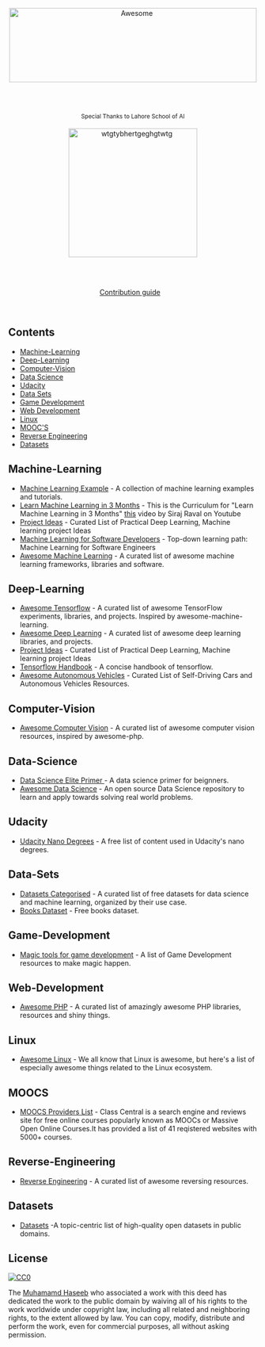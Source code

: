 <div align="center">
  <p align="center">
	<img width="500" height="150" src="https://www.awesometlv.co.il/wp-content/uploads/2016/01/awesome_logo-01.png" alt="Awesome">
  </p>
	<br>
	<br>
	<p align="center">
		<sup>Special Thanks to Lahore School of AI</sup>
		<br>
		<br>
			<img src="https://media.licdn.com/media-proxy/ext?w=800&h=800&hash=KwaS0wN%2BH2nrg5wIEB%2BQNeKjXyo%3D&ora=1%2CaFBCTXdkRmpGL2lvQUFBPQ%2CxAVta5g-0R6jnhodx1Ey9KGTqAGj6E5DQJHUA3L0CHH05IbfPWi4K5OKfeCnoUATeXkIjQA6eL61ETPpEY6_fo3qeNx52ZS2ccH5aRUPbhU4hGUB5sE-Pg" width="260"  alt="wtgtybhertgeghgtwtg">
		<br>
	</p>
	<br>
	<br>
</div>

<p align="center">
	<a href="contributing.md">Contribution guide</a>&nbsp;&nbsp;&nbsp;
</p>

<br>

## Contents

- [Machine-Learning](#machine-learning)
- [Deep-Learning](#deep-learning)
- [Computer-Vision](#computer-vision)
- [Data Science](#data-science)
- [Udacity](#udacity)
- [Data Sets](#data-sets)
- [Game Development](#game-development)
- [Web Development](#web-development)
- [Linux](#linux)
- [MOOC'S](#moocs)
- [Reverse Engineering](#reverse-engineering)
- [Datasets](#datasets)


## Machine-Learning

- [Machine Learning Example](https://github.com/lazyprogrammer/machine_learning_examples) - A collection of machine learning examples and tutorials.
- [Learn Machine Learning in 3 Months](https://github.com/lazyprogrammer/machine_learning_examples) - This is the Curriculum for "Learn Machine Learning in 3 Months" [this](https://www.youtube.com/watch?v=Cr6VqTRO1v0&feature=youtu.be) video by Siraj Raval on Youtube
- [Project Ideas](https://github.com/NirantK/awesome-project-ideas) - Curated List of Practical Deep Learning, Machine learning project Ideas
- [Machine Learning for Software Developers](https://github.com/ZuzooVn/machine-learning-for-software-engineers) - Top-down learning path: Machine Learning for Software Engineers
- [Awesome Machine Learning](https://github.com/josephmisiti/awesome-machine-learning) - A curated list of awesome machine learning frameworks, libraries and software.


## Deep-Learning

- [Awesome Tensorflow](https://github.com/jtoy/awesome-tensorflow) - A curated list of awesome TensorFlow experiments, libraries, and projects. Inspired by awesome-machine-learning.
- [Awesome Deep Learning](https://github.com/ChristosChristofidis/awesome-deep-learning) - A curated list of awesome deep learning libraries, and projects.
- [Project Ideas](https://github.com/NirantK/awesome-project-ideas) - Curated List of Practical Deep Learning, Machine learning project Ideas
- [Tensorflow Handbook](https://github.com/snowkylin/TensorFlow-cn) - A concise handbook of tensorflow.
- [Awesome Autonomous Vehicles](https://github.com/takeitallsource/awesome-autonomous-vehicles) - Curated List of Self-Driving Cars and Autonomous Vehicles Resources.


## Computer-Vision

- [Awesome Computer Vision](https://github.com/ChristosChristofidis/awesome-computer-vision) - A curated list of awesome computer vision resources, inspired by awesome-php.


## Data-Science

- [Data Science Elite Primer ](https://elitedatascience.com/primer) - A data science primer for beignners.
- [Awesome Data Science](https://github.com/bulutyazilim/awesome-datascience) - An open source Data Science repository to learn and apply towards solving real world problems.


## Udacity

- [Udacity Nano Degrees](https://github.com/mikesprague/udacity-nanodegrees) - A free list of content used in Udacity's nano degrees.


## Data-Sets

- [Datasets Categorised](https://elitedatascience.com/datasets#) - A curated list of free datasets for data science and machine learning, organized by their use case.
- [Books Dataset](http://www2.informatik.uni-freiburg.de/~cziegler/BX/) - Free books dataset.


## Game-Development

- [Magic tools for game development](https://github.com/ellisonleao/magictools) - A list of Game Development resources to make magic happen.


## Web-Development

- [Awesome PHP](https://github.com/ziadoz/awesome-php) - A curated list of amazingly awesome PHP libraries, resources and shiny things.


## Linux

- [Awesome Linux](https://github.com/aleksandar-todorovic/awesome-linux) - We all know that Linux is awesome, but here's a list of especially awesome things related to the Linux ecosystem.


## MOOCS

- [MOOCS Providers List](https://www.class-central.com/providers) - Class Central is a search engine and reviews site for free online courses popularly known as MOOCs or Massive Open Online Courses.It has provided a list of 41 reqistered websites with 5000+ courses.


## Reverse-Engineering

- [Reverse Engineering](https://github.com/wtsxDev/reverse-engineering) - A curated list of awesome reversing resources.


## Datasets

- [Datasets](https://github.com/awesomedata/awesome-public-datasets) -A topic-centric list of high-quality open datasets in public domains.


## License

[![CC0](http://mirrors.creativecommons.org/presskit/buttons/88x31/svg/cc-zero.svg)](https://creativecommons.org/publicdomain/zero/1.0/)

The [Muhamamd Haseeb](http://github.com/iam-mhaseeb) who associated a work with this deed has dedicated the work to the public domain by waiving all of his rights to the work worldwide under copyright law, including all related and neighboring rights, to the extent allowed by law.
You can copy, modify, distribute and perform the work, even for commercial purposes, all without asking permission.
